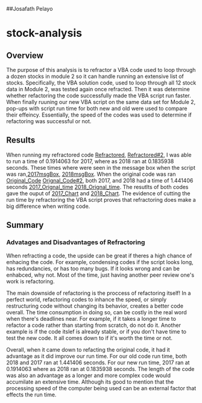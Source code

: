 ##Josafath Pelayo

# stock-analysis

## Overview
The purpose of this analysis is to refractor a VBA code used to loop through a dozen stocks in module 2 so it can handle running  an extensive list of stocks. Specifically, the VBA solution code, used to loop through all 12 stock data in Module 2, was tested again once refracted. Then it was determine whether refactoring the code successfully made the VBA script run faster. When finally ruuning our new VBA script on the same data set for Module 2, pop-ups with script run time for both new and old were used to compare their effeincy. Essentially, the speed of the codes was used to determine if refactoring was successful or not. 

## Results
When running my refractored code [Refractored](https://github.com/josafathpelayo/stock-analysis/blob/main/Screenshot%20(76).png), [Refractored#2](https://github.com/josafathpelayo/stock-analysis/blob/main/Screenshot%20(77).png), I was able to run a time of 0.1914063 for 2017, where as 2018 ran at 0.1835938 seconds. These times where were seen in the message box when the script was ran,[2017msgBox](https://github.com/josafathpelayo/stock-analysis/blob/main/VBA_Challenge_2017.png), [2018msgBox](https://github.com/josafathpelayo/stock-analysis/blob/main/VBA_Challenge_2018.png). When the original code was ran [Original_Code](https://github.com/josafathpelayo/stock-analysis/blob/main/Screenshot%20(78).png) [Orignal_Code#2](https://github.com/josafathpelayo/stock-analysis/blob/main/Screenshot%20(79).png), both 2017, and 2018 had a time of 1.441406 seconds [2017_Orignal_time](https://github.com/josafathpelayo/stock-analysis/blob/main/2017%20old%20code%20run%20time.png) [2018_Orignal_time](https://github.com/josafathpelayo/stock-analysis/blob/main/2018%20old%20run%20time.png). The resutlts of both codes gave the ouput of [2017_Chart](https://github.com/josafathpelayo/stock-analysis/blob/main/2017%20Stocks%20chart.png) and [2018_Chart](https://github.com/josafathpelayo/stock-analysis/blob/main/2018%20Stocks%20chart.png). The evidence of cutting the run time by refractoring the VBA script proves that refractoring does make a big difference when writing code. 


## Summary
### Advatages and Disadvantages of Refractoring
When refracting a code, the upside can be great if theres a high chance of enhacing the code. For example, condensing codes if the script looks long, has redundancies, or has too many bugs. If it looks wrong and can be enhabced, why not. Most of the time, just having another peer review one's work is refactoring. 

The main downside of refactoring is the proccess of refactoring itself! In a perfect world, refactoring codes to inhance the speed, or simply restructuring code without changing its behavior, creates a better code overall. The time consumption in doing so, can be costly in the real word when there's deadlines near. For example, if it takes a longer time to refactor a code rather than starting from scratch, do not do it. Another example is if the code itslef is already stable, or if you don't have time to test the new code. It all comes down to if it's worth the time or not. 

Overall, when it came down to refacting the original code, it had it advantage as it did improve our run time. For our old code run time, both 2018 and 2017 ran at 1.441406 seconds. For our new run time, 2017 ran at 0.1914063 where as 2018 ran at 0.1835938 seconds. The length of the code was also an advantage as a longer and more complex code would accumilate an extensive time. Although its good to mention that the processing speed of the computer being used can be an external factor that effects the run time. 
###
